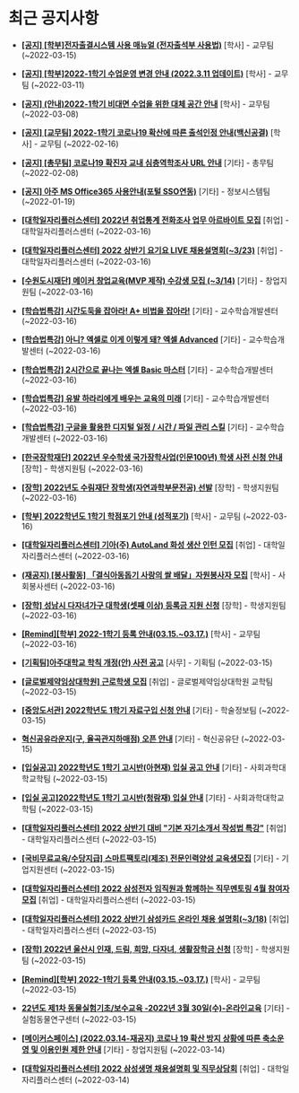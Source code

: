 # 최근 공지사항

* **[[공지] [학부]전자출결시스템 사용 매뉴얼 (전자출석부 사용법)](http://ajou.ac.kr/kr/ajou/notice.do?mode=view&amp;articleNo=192571&amp;article.offset=0&amp;articleLimit=30)**
 [학사] - 교무팀 (~2022-03-15)

* **[[공지] [학부]2022-1학기 수업운영 변경 안내 (2022.3.11 업데이트)](http://ajou.ac.kr/kr/ajou/notice.do?mode=view&amp;articleNo=185017&amp;article.offset=0&amp;articleLimit=30)**
 [학사] - 교무팀 (~2022-03-11)

* **[[공지] (안내)2022-1학기 비대면 수업을 위한 대체 공간 안내](http://ajou.ac.kr/kr/ajou/notice.do?mode=view&amp;articleNo=181898&amp;article.offset=0&amp;articleLimit=30)**
 [학사] - 교무팀 (~2022-03-08)

* **[[공지] [교무팀] 2022-1학기 코로나19 확산에 따른 출석인정 안내(백신공결)](http://ajou.ac.kr/kr/ajou/notice.do?mode=view&amp;articleNo=180913&amp;article.offset=0&amp;articleLimit=30)**
 [학사] - 교무팀 (~2022-02-16)

* **[[공지] [총무팀] 코로나19 확진자 교내 심층역학조사 URL 안내](http://ajou.ac.kr/kr/ajou/notice.do?mode=view&amp;articleNo=180493&amp;article.offset=0&amp;articleLimit=30)**
 [기타] - 총무팀 (~2022-02-08)

* **[[공지] 아주 MS Office365 사용안내(포털 SSO연동)](http://ajou.ac.kr/kr/ajou/notice.do?mode=view&amp;articleNo=179802&amp;article.offset=0&amp;articleLimit=30)**
 [기타] - 정보시스템팀 (~2022-01-19)

* **[[대학일자리플러스센터] 2022년 취업통계 전화조사 업무 아르바이트 모집](http://ajou.ac.kr/kr/ajou/notice.do?mode=view&amp;articleNo=192615&amp;article.offset=0&amp;articleLimit=30)**
 [취업] - 대학일자리플러스센터 (~2022-03-16)

* **[[대학일자리플러스센터] 2022 상반기 요기요 LIVE 채용설명회(~3/23)](http://ajou.ac.kr/kr/ajou/notice.do?mode=view&amp;articleNo=192607&amp;article.offset=0&amp;articleLimit=30)**
 [취업] - 대학일자리플러스센터 (~2022-03-16)

* **[[수원도시재단] 메이커 창업교육(MVP 제작) 수강생 모집 (~3/14)](http://ajou.ac.kr/kr/ajou/notice.do?mode=view&amp;articleNo=192604&amp;article.offset=0&amp;articleLimit=30)**
 [기타] - 창업지원팀 (~2022-03-16)

* **[[학습법특강] 시간도둑을 잡아라! A+ 비법을 잡아라!](http://ajou.ac.kr/kr/ajou/notice.do?mode=view&amp;articleNo=192597&amp;article.offset=0&amp;articleLimit=30)**
 [기타] - 교수학습개발센터 (~2022-03-16)

* **[[학습법특강] 아니? 엑셀로 이게 이렇게 돼? 엑셀 Advanced](http://ajou.ac.kr/kr/ajou/notice.do?mode=view&amp;articleNo=192595&amp;article.offset=0&amp;articleLimit=30)**
 [기타] - 교수학습개발센터 (~2022-03-16)

* **[[학습법특강] 2시간으로 끝나는 엑셀 Basic 마스터](http://ajou.ac.kr/kr/ajou/notice.do?mode=view&amp;articleNo=192594&amp;article.offset=0&amp;articleLimit=30)**
 [기타] - 교수학습개발센터 (~2022-03-16)

* **[[학습법특강] 유발 하라리에게 배우는 교육의 미래](http://ajou.ac.kr/kr/ajou/notice.do?mode=view&amp;articleNo=192593&amp;article.offset=0&amp;articleLimit=30)**
 [기타] - 교수학습개발센터 (~2022-03-16)

* **[[학습법특강] 구글을 활용한 디지털 일정 / 시간 / 파일 관리 스킬](http://ajou.ac.kr/kr/ajou/notice.do?mode=view&amp;articleNo=192592&amp;article.offset=0&amp;articleLimit=30)**
 [기타] - 교수학습개발센터 (~2022-03-16)

* **[[한국장학재단] 2022년 우수학생 국가장학사업(인문100년) 학생 사전 신청 안내](http://ajou.ac.kr/kr/ajou/notice.do?mode=view&amp;articleNo=192590&amp;article.offset=0&amp;articleLimit=30)**
 [장학] - 학생지원팀 (~2022-03-16)

* **[[장학] 2022년도 수림재단 장학생(자연과학부문전공) 선발](http://ajou.ac.kr/kr/ajou/notice.do?mode=view&amp;articleNo=192589&amp;article.offset=0&amp;articleLimit=30)**
 [장학] - 학생지원팀 (~2022-03-16)

* **[[학부] 2022학년도 1학기 학점포기 안내 (성적포기)](http://ajou.ac.kr/kr/ajou/notice.do?mode=view&amp;articleNo=192588&amp;article.offset=0&amp;articleLimit=30)**
 [학사] - 교무팀 (~2022-03-16)

* **[[대학일자리플러스센터] 기아(주) AutoLand 화성 생산 인턴 모집](http://ajou.ac.kr/kr/ajou/notice.do?mode=view&amp;articleNo=192587&amp;article.offset=0&amp;articleLimit=30)**
 [취업] - 대학일자리플러스센터 (~2022-03-16)

* **[(재공지) [봉사활동] 「결식아동돕기 사랑의 쌀 배달」자원봉사자 모집](http://ajou.ac.kr/kr/ajou/notice.do?mode=view&amp;articleNo=192586&amp;article.offset=0&amp;articleLimit=30)**
 [학사] - 사회봉사센터 (~2022-03-16)

* **[[장학] 성남시 다자녀가구 대학생(셋째 이상) 등록금 지원 신청](http://ajou.ac.kr/kr/ajou/notice.do?mode=view&amp;articleNo=192585&amp;article.offset=0&amp;articleLimit=30)**
 [장학] - 학생지원팀 (~2022-03-16)

* **[[Remind][학부] 2022-1학기 등록 안내(03.15.~03.17.)](http://ajou.ac.kr/kr/ajou/notice.do?mode=view&amp;articleNo=192584&amp;article.offset=0&amp;articleLimit=30)**
 [학사] - 교무팀 (~2022-03-16)

* **[[기획팀]아주대학교 학칙 개정(안) 사전 공고](http://ajou.ac.kr/kr/ajou/notice.do?mode=view&amp;articleNo=192583&amp;article.offset=0&amp;articleLimit=30)**
 [사무] - 기획팀 (~2022-03-15)

* **[[글로벌제약임상대학원] 근로학생 모집](http://ajou.ac.kr/kr/ajou/notice.do?mode=view&amp;articleNo=192578&amp;article.offset=0&amp;articleLimit=30)**
 [취업] - 글로벌제약임상대학원 교학팀 (~2022-03-15)

* **[[중앙도서관] 2022학년도 1학기 자료구입 신청 안내](http://ajou.ac.kr/kr/ajou/notice.do?mode=view&amp;articleNo=192576&amp;article.offset=0&amp;articleLimit=30)**
 [기타] - 학술정보팀 (~2022-03-15)

* **[혁신공유라운지(구, 율곡관지하매점) 오픈 안내](http://ajou.ac.kr/kr/ajou/notice.do?mode=view&amp;articleNo=192570&amp;article.offset=0&amp;articleLimit=30)**
 [기타] - 혁신공유단 (~2022-03-15)

* **[[입실공고] 2022학년도 1학기 고시반(아현재) 입실 공고 안내](http://ajou.ac.kr/kr/ajou/notice.do?mode=view&amp;articleNo=192567&amp;article.offset=0&amp;articleLimit=30)**
 [기타] - 사회과학대학교학팀 (~2022-03-15)

* **[[입실 공고]2022학년도 1학기 고시반(청람재) 입실 안내](http://ajou.ac.kr/kr/ajou/notice.do?mode=view&amp;articleNo=192566&amp;article.offset=0&amp;articleLimit=30)**
 [기타] - 사회과학대학교학팀 (~2022-03-15)

* **[[대학일자리플러스센터] 2022 상반기 대비 &quot;기본 자기소개서 작성법 특강&quot;](http://ajou.ac.kr/kr/ajou/notice.do?mode=view&amp;articleNo=192565&amp;article.offset=0&amp;articleLimit=30)**
 [취업] - 대학일자리플러스센터 (~2022-03-15)

* **[[국비무료교육/수당지급] 스마트팩토리(제조) 전문인력양성 교육생모집](http://ajou.ac.kr/kr/ajou/notice.do?mode=view&amp;articleNo=192560&amp;article.offset=0&amp;articleLimit=30)**
 [기타] - 기업지원센터 (~2022-03-15)

* **[[대학일자리플러스센터] 2022 삼성전자 임직원과 함께하는 직무멘토링 4월 참여자 모집](http://ajou.ac.kr/kr/ajou/notice.do?mode=view&amp;articleNo=192551&amp;article.offset=0&amp;articleLimit=30)**
 [취업] - 대학일자리플러스센터 (~2022-03-15)

* **[[대학일자리플러스센터] 2022 상반기 삼성카드 온라인 채용 설명회(~3/18)](http://ajou.ac.kr/kr/ajou/notice.do?mode=view&amp;articleNo=192548&amp;article.offset=0&amp;articleLimit=30)**
 [취업] - 대학일자리플러스센터 (~2022-03-15)

* **[[장학] 2022년 울산시 인재, 드림, 희망, 다자녀, 생활장학금 신청](http://ajou.ac.kr/kr/ajou/notice.do?mode=view&amp;articleNo=192537&amp;article.offset=0&amp;articleLimit=30)**
 [장학] - 학생지원팀 (~2022-03-15)

* **[[Remind][학부] 2022-1학기 등록 안내(03.15.~03.17.)](http://ajou.ac.kr/kr/ajou/notice.do?mode=view&amp;articleNo=192533&amp;article.offset=0&amp;articleLimit=30)**
 [학사] - 교무팀 (~2022-03-15)

* **[22년도 제1차 동물실험기초/보수교육 -2022년 3월 30일(수)-온라인교육](http://ajou.ac.kr/kr/ajou/notice.do?mode=view&amp;articleNo=192532&amp;article.offset=0&amp;articleLimit=30)**
 [기타] - 실험동물연구센터 (~2022-03-15)

* **[[메이커스페이스] (2022.03.14-재공지) 코로나 19 확산 방지 상황에 따른 축소운영 및 이용인원 제한 안내](http://ajou.ac.kr/kr/ajou/notice.do?mode=view&amp;articleNo=192525&amp;article.offset=0&amp;articleLimit=30)**
 [기타] - 창업지원팀 (~2022-03-14)

* **[[대학일자리플러스센터] 2022 삼성생명 채용설명회 및 직무상담회](http://ajou.ac.kr/kr/ajou/notice.do?mode=view&amp;articleNo=192523&amp;article.offset=0&amp;articleLimit=30)**
 [취업] - 대학일자리플러스센터 (~2022-03-14)
